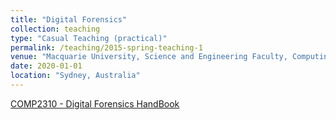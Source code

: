 ```yaml
---
title: "Digital Forensics"
collection: teaching
type: "Casual Teaching (practical)"
permalink: /teaching/2015-spring-teaching-1
venue: "Macquarie University, Science and Engineering Faculty, Computing Department"
date: 2020-01-01
location: "Sydney, Australia"
---
```


[COMP2310 - Digital Forensics HandBook](https://coursehandbook.mq.edu.au/2020/units/COMP2310)

